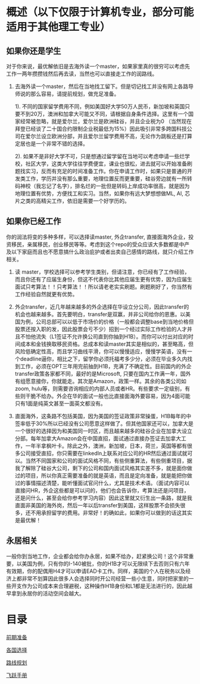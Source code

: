 # 概述（以下仅限于计算机专业，部分可能适用于其他理工专业）

## 如果你还是学生
对于你来说，最优解依旧是去海外读一个master，如果家里真的很穷可以考虑先工作一两年攒攒钱然后再去读，当然也可以直接走工作的润路线。

1. 去海外读一个master，然后在当地找工留下。但是切记找工并没有网上各路导师说的那么容易，请提前规划，做充足准备。
   
   1). 不同的国家留学费用不同，例如美国好大学50万人民币，新加坡和英国只要不到20万，澳洲和加拿大可能又不同，请根据自身条件选择。这里有一个国家经常被忽略，就是爱尔兰，爱尔兰是欧洲硅谷，并且企业税为0 （当然现在拜登已经谈了二十国合约限制企业税最低为15%）因此吸引非常多跨国科技公司在爱尔兰设立欧洲分部，并且爱尔兰留学费用不高，无论作为跳板还是打算定居也是一个非常不错的选择。
  
   2). 如果不是非好大学不可，只是想通过留学留在当地可以考虑申请一些烂学校，社区大学，这类大学往往学费便宜，课业也很松，进去就可以开始准备刷题找实习，反而有充足的时间准备工作。你在申请工作时，如果只是普通的开发类工作，学历并没有那么重要，地理位置反而更重要，硅谷旁边就有一所转码神校（我忘记了名字），排名烂的一批但是转码上岸成功率很高，就是因为地理位置有优势，方便找工和实习。当然，如果你有远大梦想想做ML, AI, 芯片之类的高精尖工作，依旧是需要一个好学历的。

## 如果你已经工作
你的润法将变的多种多样，可以选择读master, 外企transfer, 直接面海外企业，投资移民，亲属移民，创业移民等等。考虑到这个repo的受众应该大多数都是中产及以下家庭而且也不愿意搞什么政治庇护或者出卖自己感情的路线，就只介绍工作相关。

1. 读 master，学校选择可以参考学生类别，但请注意，你已经有了工作经验，而且你还有了应届生身份，但这不代表你比其他应届生更有优势，因为应届生面试只考算法！！只考算法！！所以请老老实实刷题。刷题刷好了，你当然有工作经验自然就更有优势。

2. 外企transfer，近几年越来越多的外企选择在华设立分公司，因此transfer的机会也越来越多。首先要明白，transfer是双赢，并非公司给你的恩惠。以美国为例，公司总部可以以低于市场价的价格（一般都会调整base到当地价格但股票还按入职的发，因此股票会亏不少）招到一个经过实际工作检验的人才并且不怕他流失（L1签证不允许换公司直到你抽到H1B）。而你可以付出对应的时间成本和金钱换取移民资格。总成本和读master其实是相似的，甚至略高，但风险低确定性高，而且学习曲线平滑，你可以慢慢适应，慢慢学英语，没有一个deadline逼你，相比之下，留学你必须托福考多少分，必须在毕业多久内找到工作，必须在OPT三年用完前抽到H1B，充满了不确定性。目前国内的外企transfer政策各家都不同，最好的是Microsoft, 只要在国内工作满一年，国外有组愿意接你，你就能走。其次是Amazon，政策一样。其余的各类公司如zoom, hulu等，则需要咨询相应的内部人员或者HR。有些要求一定级别，有些则干脆不给办。外企在华的面试一般也比直接面海外要容易，因为4面可能只有1面是纯英文甚至一面英文都没有。

3. 直面海外，这条路不包括美国，因为美国的签证政策非常操蛋，H1B每年的中签率低于30%所以已经没有公司愿意这样做了。但其他国家还可以，加拿大是一个很好的选择因为和美国同一时区，而且越来越多的硅谷企业在加拿大设立分部。每年加拿大Amazon会在中国直招，面试通过直接办签证去加拿大工作，一年半拿枫叶卡。除此之外，澳洲，新加坡，日本，荷兰，英国等都有很多公司接受直招，你只需要在linkedIn上联系对应公司的HR然后通过面试就可以。当然不同国家和公司的面试风格不同，有些侧重算法，有些侧重项目，据我了解除了硅谷大公司，剩下的公司和国内面试风格其实差不多，就是面你做过的项目，所以你真正需要准备的就是英语，而且是定向准备，就是能把你做过的事情描述清楚，能听懂面试官问什么，尤其是技术术语。（面试内容可以直接问HR，外企这些都是可以问的，他们也会告诉你，考算法还是问项目，还是问什么，甚至会给你参考学习内容）因此这里就又衍生出一条路，就是我直面非美国的海外岗，然后一年以后transfer到美国，这样股票不会损失很多，还不用承担留学的费用。非常好！的确如此，如果你可以做到的话这其实是最优解！

## 永居相关
一般你到当地工作，企业都会给你办永居，如果不给办，赶紧换公司！这个非常重要，以美国为例，只有你的I-140被批，你的H1B才可以无限续下去否则只有六年有效期，你的配偶用H4才可以申请EAD卡工作。同样，美国的个人在税务以及经济上都非常不划算因此很多人会选择同时开公司经营一些小生意，同时把家里的一些开支作为公司成本来合理避税，这种操作H1B身份和L1都是无法进行的，因此越早拿到永居你的活动空间会越大。


# 目录

[前期准备](前期准备)

[各国选择](各国选择)

[路线规划](路线规划)

[飞跃手册](飞跃手册)
